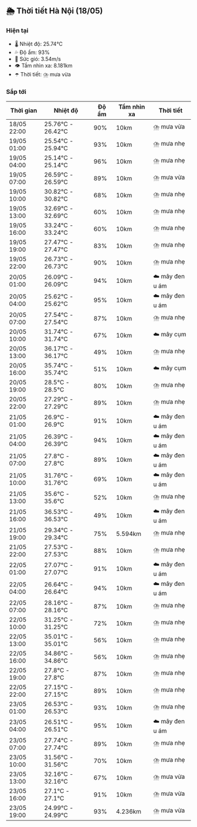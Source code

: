 ## 🌦️ Thời tiết Hà Nội (18/05)

### Hiện tại

- 🌡️ Nhiệt độ: 25.74℃
- 💦 Độ ẩm: 93%
- 💨 Sức gió: 3.54m/s
- 👁️ Tầm nhìn xa: 8.181km
- ☂️ Thời tiết: ⛈️ mưa vừa

### Sắp tới

| Thời gian | Nhiệt độ | Độ ẩm | Tầm nhìn xa | Thời tiết |
| --- | --- | --- | --- | --- |
| 18/05 22:00 | 25.76℃ - 26.42℃ | 90% | 10km | ⛈️ mưa vừa |
| 19/05 01:00 | 25.54℃ - 25.94℃ | 93% | 10km | ⛈️ mưa nhẹ |
| 19/05 04:00 | 25.14℃ - 25.14℃ | 96% | 10km | ⛈️ mưa nhẹ |
| 19/05 07:00 | 26.59℃ - 26.59℃ | 89% | 10km | ⛈️ mưa vừa |
| 19/05 10:00 | 30.82℃ - 30.82℃ | 68% | 10km | ⛈️ mưa nhẹ |
| 19/05 13:00 | 32.69℃ - 32.69℃ | 60% | 10km | ⛈️ mưa nhẹ |
| 19/05 16:00 | 33.24℃ - 33.24℃ | 60% | 10km | ⛈️ mưa nhẹ |
| 19/05 19:00 | 27.47℃ - 27.47℃ | 83% | 10km | ⛈️ mưa nhẹ |
| 19/05 22:00 | 26.73℃ - 26.73℃ | 90% | 10km | ⛈️ mưa nhẹ |
| 20/05 01:00 | 26.09℃ - 26.09℃ | 94% | 10km | ☁️ mây đen u ám |
| 20/05 04:00 | 25.62℃ - 25.62℃ | 95% | 10km | ☁️ mây đen u ám |
| 20/05 07:00 | 27.54℃ - 27.54℃ | 87% | 10km | ⛈️ mưa nhẹ |
| 20/05 10:00 | 31.74℃ - 31.74℃ | 67% | 10km | ☁️ mây cụm |
| 20/05 13:00 | 36.17℃ - 36.17℃ | 49% | 10km | ⛈️ mưa nhẹ |
| 20/05 16:00 | 35.74℃ - 35.74℃ | 51% | 10km | ☁️ mây cụm |
| 20/05 19:00 | 28.5℃ - 28.5℃ | 80% | 10km | ⛈️ mưa nhẹ |
| 20/05 22:00 | 27.29℃ - 27.29℃ | 89% | 10km | ⛈️ mưa nhẹ |
| 21/05 01:00 | 26.9℃ - 26.9℃ | 91% | 10km | ☁️ mây đen u ám |
| 21/05 04:00 | 26.39℃ - 26.39℃ | 94% | 10km | ☁️ mây đen u ám |
| 21/05 07:00 | 27.8℃ - 27.8℃ | 89% | 10km | ☁️ mây đen u ám |
| 21/05 10:00 | 31.76℃ - 31.76℃ | 69% | 10km | ☁️ mây đen u ám |
| 21/05 13:00 | 35.6℃ - 35.6℃ | 52% | 10km | ⛈️ mưa nhẹ |
| 21/05 16:00 | 36.53℃ - 36.53℃ | 49% | 10km | ☁️ mây đen u ám |
| 21/05 19:00 | 29.34℃ - 29.34℃ | 75% | 5.594km | ⛈️ mưa nhẹ |
| 21/05 22:00 | 27.53℃ - 27.53℃ | 88% | 10km | ⛈️ mưa nhẹ |
| 22/05 01:00 | 27.07℃ - 27.07℃ | 91% | 10km | ☁️ mây đen u ám |
| 22/05 04:00 | 26.64℃ - 26.64℃ | 94% | 10km | ☁️ mây đen u ám |
| 22/05 07:00 | 28.16℃ - 28.16℃ | 87% | 10km | ⛈️ mưa nhẹ |
| 22/05 10:00 | 31.25℃ - 31.25℃ | 72% | 10km | ⛈️ mưa nhẹ |
| 22/05 13:00 | 35.01℃ - 35.01℃ | 56% | 10km | ⛈️ mưa nhẹ |
| 22/05 16:00 | 34.86℃ - 34.86℃ | 56% | 10km | ⛈️ mưa nhẹ |
| 22/05 19:00 | 27.8℃ - 27.8℃ | 87% | 10km | ⛈️ mưa nhẹ |
| 22/05 22:00 | 27.15℃ - 27.15℃ | 89% | 10km | ⛈️ mưa nhẹ |
| 23/05 01:00 | 26.53℃ - 26.53℃ | 93% | 10km | ⛈️ mưa nhẹ |
| 23/05 04:00 | 26.51℃ - 26.51℃ | 95% | 10km | ☁️ mây đen u ám |
| 23/05 07:00 | 27.74℃ - 27.74℃ | 89% | 10km | ⛈️ mưa nhẹ |
| 23/05 10:00 | 31.56℃ - 31.56℃ | 70% | 10km | ⛈️ mưa nhẹ |
| 23/05 13:00 | 32.16℃ - 32.16℃ | 67% | 10km | ⛈️ mưa vừa |
| 23/05 16:00 | 27.1℃ - 27.1℃ | 91% | 10km | ⛈️ mưa vừa |
| 23/05 19:00 | 24.99℃ - 24.99℃ | 93% | 4.236km | ⛈️ mưa vừa |
